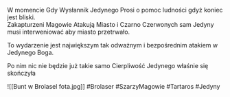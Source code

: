 W momencie Gdy Wysłannik Jedynego Prosi o pomoc ludności gdyż koniec jest bliski.  
Zakapturzeni Magowie Atakują Miasto i Czarno Czerwonych sam Jedyny musi interweniować aby miasto przetrwało.

To wydarzenie jest największym tak odważnym i bezpośrednim atakiem w Jedynego Boga.

Po nim nic nie będzie już takie samo Cierpliwość Jedynego właśnie się skończyła

![[Bunt w Brolasel fota.jpg]]
#Brolaser #SzarzyMagowie #Tartaros #Jedyny
